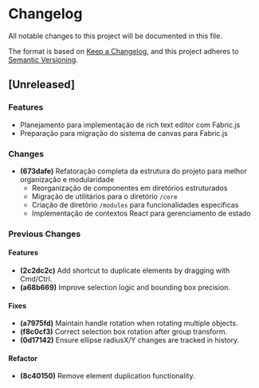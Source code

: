 # Changelog

All notable changes to this project will be documented in this file.

The format is based on [Keep a Changelog](https://keepachangelog.com/en/1.0.0/),
and this project adheres to [Semantic Versioning](https://semver.org/spec/v2.0.0.html).

## [Unreleased]

### Features
- Planejamento para implementação de rich text editor com Fabric.js
- Preparação para migração do sistema de canvas para Fabric.js

### Changes
- **(673dafe)** Refatoração completa da estrutura do projeto para melhor organização e modularidade
  - Reorganização de componentes em diretórios estruturados
  - Migração de utilitários para o diretório `/core`
  - Criação de diretório `/modules` para funcionalidades específicas
  - Implementação de contextos React para gerenciamento de estado

### Previous Changes

#### Features
- **(2c2dc2c)** Add shortcut to duplicate elements by dragging with Cmd/Ctrl.
- **(a68b669)** Improve selection logic and bounding box precision.

#### Fixes
- **(a7975fd)** Maintain handle rotation when rotating multiple objects.
- **(f8c0cf3)** Correct selection box rotation after group transform.
- **(0d17142)** Ensure ellipse radiusX/Y changes are tracked in history.

#### Refactor
- **(8c40150)** Remove element duplication functionality.
